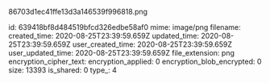 86703d1ec41ffe13d3a146539f996818.png

id: 639418bf8d484519bfcd326edbe58af0
mime: image/png
filename: 
created_time: 2020-08-25T23:39:59.659Z
updated_time: 2020-08-25T23:39:59.659Z
user_created_time: 2020-08-25T23:39:59.659Z
user_updated_time: 2020-08-25T23:39:59.659Z
file_extension: png
encryption_cipher_text: 
encryption_applied: 0
encryption_blob_encrypted: 0
size: 13393
is_shared: 0
type_: 4